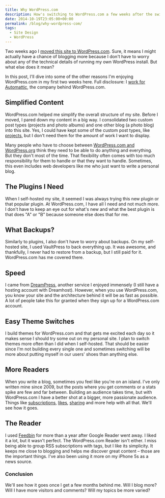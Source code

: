 ```yaml
---
title: Why WordPress.com
description: How's switching to WordPress.com a few weeks after the switch.
date: 2014-10-19T23:05:00+00:00
permalink: /blog/why-wordpress-com/
tags:
  - Site Design
  - WordPress
---
```


Two weeks ago I [moved this site to WordPress.com](/blog/moved-to-wordpress-com/). Sure, it means I might actually have a chance of blogging more because I don't have to worry about any of the technical details of running my own WordPress install. But what else does it mean?

In this post, I'll dive into some of the other reasons I'm enjoying WordPress.com in my first two weeks here. Full disclosure: I [work for Automattic](/blog/joining-automattic/), the company behind WordPress.com.

## Simplified Content

WordPress.com helped me simplify the overall structure of my site. Before I moved, I pared down my content in a big way. I consolidated two custom post types (projects and photo albums) and one other blog (a photo blog) into this site. Yes, I could have kept some of the custom post types, like [projects](http://en.support.wordpress.com/portfolios/), but I don't need them for the amount of work I want to display.

Many people who have to choose between [WordPress.com and WordPress.org](http://en.support.wordpress.com/com-vs-org/) think they need to be able to do anything and everything. But they don't most of the time. That flexibility often comes with too much responsibility for them to handle or that they want to handle. Sometimes, this even includes web developers like me who just want to write a personal blog.

## The Plugins I Need

When I self-hosted my site, it seemed I was always trying this new plugin or that popular plugin. At WordPress.com, I have all I need and not much more. I don't have to keep an eye out for what's new and what the best plugin is that does "A" or "B" because someone else does that for me.

## What Backups?

Similarly to plugins, I also don't have to worry about backups. On my self-hosted site, I used VaultPress to back everything up. It was awesome, and thankfully, I never had to restore from a backup, but I still paid for it. WordPress.com has me covered there.

## Speed

I came from [DreamPress](https://www.dreamhost.com/hosting/wordpress/), another service I enjoyed immensely (I still have a hosting account with Dreamhost). However, when you use WordPress.com, you know your site and the architecture behind it will be as fast as possible. A lot of people take this for granted when they sign up for a WordPress.com account.

## Easy Theme Switches

I build themes for WordPress.com and that gets me excited each day so it makes sense I should try some out on my personal site. I plan to switch themes more often than I did when I self-hosted. That should be easier since I'm not building every single one and sometimes switching will be more about putting myself in our users' shoes than anything else.

## More Readers

When you write a blog, sometimes you feel like you're on an island. I've only written mine since 2009, but the posts where you get comments or a stats spike are few and far between. Building an audience takes time, but with WordPress.com I have a better shot at a bigger, more passionate audience. Things like [subscriptions](http://en.support.wordpress.com/subscriptions-and-newsletters/), [likes](http://en.support.wordpress.com/likes/), [sharing](http://en.support.wordpress.com/sharing/) and more help with all that. We'll see how it goes.

## The Reader

I used [Feedbin](https://feedbin.com) for more than a year after Google Reader went away. I liked it a lot, but it wasn't perfect. The WordPress.com Reader isn't either. I miss being able to group RSS subscriptions with tags, but I like its simplicity. It keeps me close to blogging and helps me discover great content – those are the important things. I've also been using it more on my iPhone 5s as a news source.

### Conclusion

We'll see how it goes once I get a few months behind me. Will I blog more? Will I have more visitors and comments? Will my topics be more varied?
